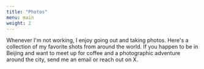 ```yaml
---
title: "Photos"
menu: main
weight: 2
---
```


Whenever I'm not working, I enjoy going out and taking photos. Here's a collection of my favorite shots from around the world. If you happen to be in Beijing and want to meet up for coffee and a photographic adventure around the city, send me an email or reach out on X. 